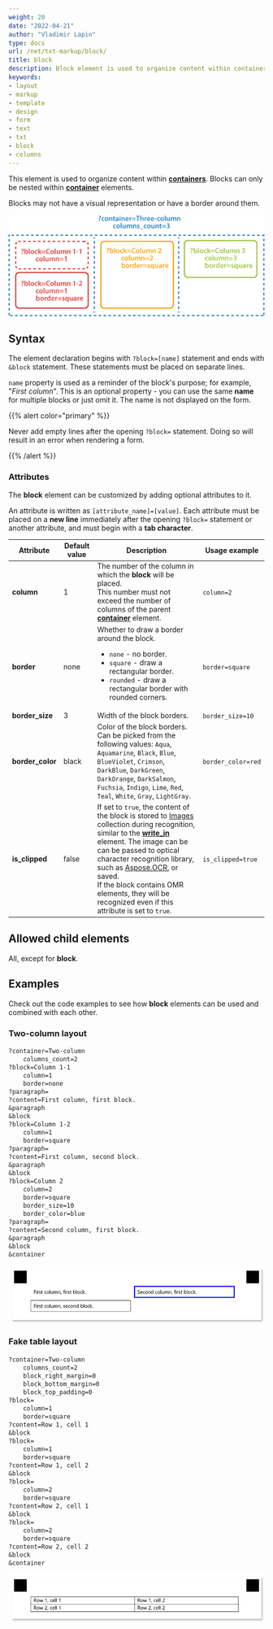 ```yaml
---
weight: 20
date: "2022-04-21"
author: "Vladimir Lapin"
type: docs
url: /net/txt-markup/block/
title: block
description: Block element is used to organize content within containers.
keywords:
- layout
- markup
- template
- design
- form
- text
- txt
- block
- columns
---
```


This element is used to organize content within [**containers**](/omr/net/txt-markup/container/). Blocks can only be nested within [**container**](/omr/net/txt-markup/container/) elements.

Blocks may not have a visual representation or have a border around them.

![Block layout](blocks.png)

## Syntax

The element declaration begins with `?block=[name]` statement and ends with `&block` statement. These statements must be placed on separate lines.

`name` property is used as a reminder of the block's purpose; for example, "_First column_". This is an optional property - you can use the same **name** for multiple blocks or just omit it. The name is not displayed on the form.

{{% alert color="primary" %}} 

Never add empty lines after the opening `?block=` statement. Doing so will result in an error when rendering a form.

{{% /alert %}}

### Attributes

The **block** element can be customized by adding optional attributes to it.

An attribute is written as `[attribute_name]=[value]`. Each attribute must be placed on a **new line** immediately after the opening `?block=` statement or another attribute, and must begin with a **tab character**.

Attribute | Default value | Description | Usage example
--------- | ------------- | ----------- | -------------
**column** | 1 | The number of the column in which the **block** will be placed.<br />This number must not exceed the number of columns of the parent [**container**](/omr/net/txt-markup/container/) element. | `column=2`
**border** | none | Whether to draw a border around the block.<ul><li>`none` - no border.</li><li>`square` - draw a rectangular border.</li><li>`rounded` - draw a rectangular border with rounded corners.</li></ul> | `border=square`
**border_size** | 3 | Width of the block borders. | `border_size=10`
**border_color** | black | Color of the block borders. Can be picked from the following values: `Aqua`, `Aquamarine`, `Black`, `Blue`, `BlueViolet`, `Crimson`, `DarkBlue`, `DarkGreen`, `DarkOrange`, `DarkSalmon`, `Fuchsia`, `Indigo`, `Lime`, `Red`, `Teal`, `White`, `Gray`, `LightGray`. | `border_color=red`
**is_clipped** | false | If set to `true`, the content of the block is stored to [Images](https://reference.aspose.com/omr/net/aspose.omr.model/recognitionresult/properties/images) collection during recognition, similar to the [**write_in**](/omr/net/txt-markup/write_in/) element. The image can be can be passed to optical character recognition library, such as [Aspose.OCR](https://products.aspose.app/ocr), or saved.<br />If the block contains OMR elements, they will be recognized even if this attribute is set to `true`. | `is_clipped=true`

## Allowed child elements

All, except for **block**.

## **Examples**

Check out the code examples to see how **block** elements can be used and combined with each other.

### Two-column layout

```
?container=Two-column
	columns_count=2
?block=Column 1-1
	column=1
	border=none
?paragraph=
?content=First column, first block.
&paragraph
&block
?block=Column 1-2
	column=1
	border=square
?paragraph=
?content=First column, second block.
&paragraph
&block
?block=Column 2
	column=2
	border=square
	border_size=10
	border_color=blue
?paragraph=
?content=Second column, first block.
&paragraph
&block
&container
```

![Two-column layout](block-two-column.png)

### Fake table layout

```
?container=Two-column
	columns_count=2
	block_right_margin=0
	block_bottom_margin=0
	block_top_padding=0
?block=
	column=1
	border=square
?content=Row 1, cell 1
&block
?block=
	column=1
	border=square
?content=Row 1, cell 2
&block
?block=
	column=2
	border=square
?content=Row 2, cell 1
&block
?block=
	column=2
	border=square
?content=Row 2, cell 2
&block
&container
```

![Fake table layout with container and blocks](fake-table.png)
